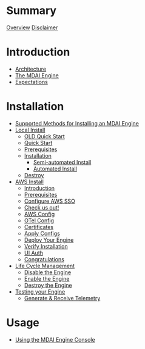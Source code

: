 # Summary
  [Overview](overview.md)
  [Disclaimer](DISCLAIMER.md)

# Introduction

  - [Architecture](./intro/architecture.md)
  - [The MDAI Engine](./intro/intro.md)
  - [Expectations](./intro/expectations.md)

# Installation
  - [Supported Methods for Installing an MDAI Engine](./install/installation.md)
  - [Local Install]()
    - [OLD Quick Start](./install/local/old-quick-start.md)
    - [Quick Start](./install/local/quick-start.md)
    - [Prerequisites](./install/local/prerequisites.md)
    - [Installation](./install/local/install.md)
      - [Semi-automated Install](./install/local/semiautomated-install.md)
      - [Automated Install](./install/local/automated-install.md)
    - [Destroy](./install/local/destroy.md)
  - [AWS Install]()
    - [Introduction](./install/aws/start.md)
    - [Prerequisites](./install/aws/prerequisites.md)
    - [Configure AWS SSO](./install/aws/aws-sso.md)
    - [Check us out!](./install/aws/repo.md)
    - [AWS Config](./install/aws/aws-env.md)
    - [OTel Config](./install/aws/otel-config.md)
    - [Certificates](./install/aws/adding-certs.md)
    - [Apply Configs](./install/aws/apply-config.md)
    - [Deploy Your Engine](./install/aws/deploy.md)
    - [Verify Installation](./install/aws/verify.md)
    - [UI Auth](./install/aws/ui-auth.md)
    - [Congratulations](./install/aws/congrats.md)
  - [Life Cycle Management]()
    - [Disable the Engine](./install/aws/disable.md)
    - [Enable the Engine](./install/aws/enable.md)
    - [Destroy the Engine](./install/aws/destroy.md)
  - [Testing your Engine]()
    - [Generate & Receive Telemetry](./install/aws/generate-telemetry.md)

# Usage
  - [Using the MDAI Engine Console](./console/mdai-console.md)

<!--
# Usage Guide

- [Installation](./install/install.md)
  - [To an existing k8s cluster](./install/k8s-helm.md)
  - [To a new AWS EKS cluster](./install/k8s-cdk.md)
- [Configuration](./Operation/config.md)
- [Troubleshooting](./troubleshooting.md)



#### Collector requirements

#### Sizing and Scaling


#### Processor Architecture



### Configure
### Install

- Installation instructions for deploying EKS locally or on-premises
- Setup instructions for OpenTelemetry and Prometheus components
- Basic configuration steps

-----------------------------------------------------------------------

## Contributing
- Guidelines for contributing code, documentation, or bug fixes
- Code repository location (e.g., GitHub)
- Contribution guidelines and code review process

## Community Engagement
- Links to community forums, mailing lists, or chat channels
- How to get support (e.g., FAQs, support tickets)
- Opportunities for community involvement

## Risk and Disclaimers
- Potential risks associated with using pre-alpha software
- Disclaimer about stability, data loss, and other issues
- Recommended backup and recovery procedures

## Legal and Licensing
- License information for the pre-alpha release
- Copyright notices and third-party dependencies
- Terms of use for early adopters

## Future Development
- Planned features and improvements for upcoming releases
- Roadmap for transitioning from pre-alpha to alpha/beta stages
- Community feedback integration process

## Glossary
- Definitions of technical terms and acronyms used in the documentation

## Appendices
- Additional resources for testers and contributors
- Release notes for the pre-alpha version
- Frequently Asked Questions (FAQs) specific to the pre-alpha release
-->
